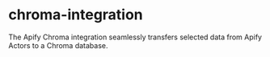 # chroma-integration
The Apify Chroma integration seamlessly transfers selected data from Apify Actors to a Chroma database.
